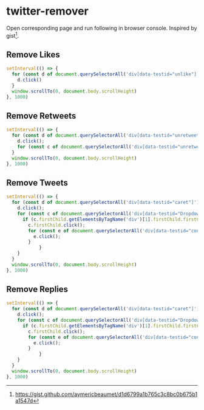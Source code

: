 # twitter-remover

Open corresponding page and run following in browser console. Inspired by gist[^gist].

## Remove Likes

```javascript
setInterval(() => {
  for (const d of document.querySelectorAll('div[data-testid="unlike"]')) {
    d.click()
  }
  window.scrollTo(0, document.body.scrollHeight)
}, 1000)
```

## Remove Retweets

```javascript
setInterval(() => {
  for (const d of document.querySelectorAll('div[data-testid="unretweet"]')) {
    d.click();
    for (const c of document.querySelectorAll('div[data-testid="unretweetConfirm"]')) { c.click(); }
  }
  window.scrollTo(0, document.body.scrollHeight)
}, 1000)
```

## Remove Tweets

```javascript
setInterval(() => {
  for (const d of document.querySelectorAll('div[data-testid="caret"]')) {
    d.click();
    for (const c of document.querySelectorAll('div[data-testid="Dropdown"]')) {
      if (c.firstChild.getElementsByTagName('div')[1].firstChild.firstChild.innerText == "Delete") {
        c.firstChild.click();
        for (const e of document.querySelectorAll('div[data-testid="confirmationSheetConfirm"]')) {
          e.click();
        }
			}
    }
  }
  window.scrollTo(0, document.body.scrollHeight)
}, 1000)
```

## Remove Replies

```javascript
setInterval(() => {
  for (const d of document.querySelectorAll('div[data-testid="caret"]')) {
    d.click();
    for (const c of document.querySelectorAll('div[data-testid="Dropdown"]')) {
      if (c.firstChild.getElementsByTagName('div')[1].firstChild.firstChild.innerText == "Delete") {
        c.firstChild.click();
        for (const e of document.querySelectorAll('div[data-testid="confirmationSheetConfirm"]')) {
          e.click();
        }
			}
    }
  }
  window.scrollTo(0, document.body.scrollHeight)
}, 1000)
```

[^gist]: https://gist.github.com/aymericbeaumet/d1d6799a1b765c3c8bc0b675b1a1547d

